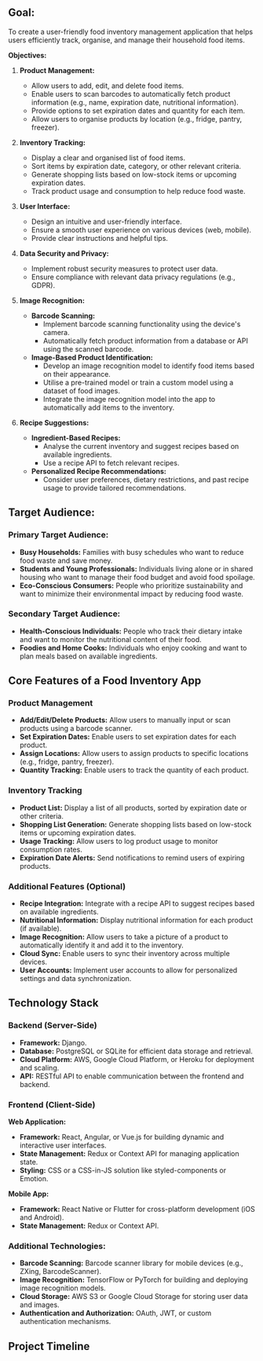 ```table-of-contents
```
## Goal:

To create a user-friendly food inventory management application that helps users efficiently track, organise, and manage their household food items. 

**Objectives:**

1. **Product Management:**
    
    - Allow users to add, edit, and delete food items.
    - Enable users to scan barcodes to automatically fetch product information (e.g., name, expiration date, nutritional information).
    - Provide options to set expiration dates and quantity for each item.
    - Allow users to organise products by location (e.g., fridge, pantry, freezer).
2. **Inventory Tracking:**
    
    - Display a clear and organised list of food items.
    - Sort items by expiration date, category, or other relevant criteria.
    - Generate shopping lists based on low-stock items or upcoming expiration dates.
    - Track product usage and consumption to help reduce food waste.
3. **User Interface:**
    
    - Design an intuitive and user-friendly interface.
    - Ensure a smooth user experience on various devices (web, mobile).
    - Provide clear instructions and helpful tips.
4. **Data Security and Privacy:**
    
    - Implement robust security measures to protect user data.
    - Ensure compliance with relevant data privacy regulations (e.g., GDPR).
5. **Image Recognition:**
	- **Barcode Scanning:**
	    - Implement barcode scanning functionality using the device's camera.
	    - Automatically fetch product information from a database or API using the scanned barcode.
	- **Image-Based Product Identification:**
	    - Develop an image recognition model to identify food items based on their appearance.
	    - Utilise a pre-trained model or train a custom model using a dataset of food images.
	    - Integrate the image recognition model into the app to automatically add items to the inventory.
6. **Recipe Suggestions:**
	- **Ingredient-Based Recipes:**
	    - Analyse the current inventory and suggest recipes based on available ingredients.
	    - Use a recipe API to fetch relevant recipes.
	- **Personalized Recipe Recommendations:**
	    - Consider user preferences, dietary restrictions, and past recipe usage to provide tailored recommendations.

## Target Audience:

### Primary Target Audience:

- **Busy Households:** Families with busy schedules who want to reduce food waste and save money.
- **Students and Young Professionals:** Individuals living alone or in shared housing who want to manage their food budget and avoid food spoilage.
- **Eco-Conscious Consumers:** People who prioritize sustainability and want to minimize their environmental impact by reducing food waste.

### Secondary Target Audience:

- **Health-Conscious Individuals:** People who track their dietary intake and want to monitor the nutritional content of their food.
- **Foodies and Home Cooks:** Individuals who enjoy cooking and want to plan meals based on available ingredients.

## Core Features of a Food Inventory App

### **Product Management**

- **Add/Edit/Delete Products:** Allow users to manually input or scan products using a barcode scanner.
- **Set Expiration Dates:** Enable users to set expiration dates for each product.
- **Assign Locations:** Allow users to assign products to specific locations (e.g., fridge, pantry, freezer).
- **Quantity Tracking:** Enable users to track the quantity of each product.

### **Inventory Tracking**

- **Product List:** Display a list of all products, sorted by expiration date or other criteria.
- **Shopping List Generation:** Generate shopping lists based on low-stock items or upcoming expiration dates.
- **Usage Tracking:** Allow users to log product usage to monitor consumption rates.
- **Expiration Date Alerts:** Send notifications to remind users of expiring products.

### **Additional Features (Optional)**

- **Recipe Integration:** Integrate with a recipe API to suggest recipes based on available ingredients.
- **Nutritional Information:** Display nutritional information for each product (if available).
- **Image Recognition:** Allow users to take a picture of a product to automatically identify it and add it to the inventory.
- **Cloud Sync:** Enable users to sync their inventory across multiple devices.
- **User Accounts:** Implement user accounts to allow for personalized settings and data synchronization.

## Technology Stack

### Backend (Server-Side)

- **Framework:** Django.
- **Database:** PostgreSQL or SQLite for efficient data storage and retrieval.
- **Cloud Platform:** AWS, Google Cloud Platform, or Heroku for deployment and scaling.
- **API:** RESTful API to enable communication between the frontend and backend.

### Frontend (Client-Side)

**Web Application:**

- **Framework:** React, Angular, or Vue.js for building dynamic and interactive user interfaces.
- **State Management:** Redux or Context API for managing application state.
- **Styling:** CSS or a CSS-in-JS solution like styled-components or Emotion.

**Mobile App:**

- **Framework:** React Native or Flutter for cross-platform development (iOS and Android).
- **State Management:** Redux or Context API.

### Additional Technologies:

- **Barcode Scanning:** Barcode scanner library for mobile devices (e.g., ZXing, BarcodeScanner).
- **Image Recognition:** TensorFlow or PyTorch for building and deploying image recognition models.
- **Cloud Storage:** AWS S3 or Google Cloud Storage for storing user data and images.
- **Authentication and Authorization:** OAuth, JWT, or custom authentication mechanisms.


## Project Timeline